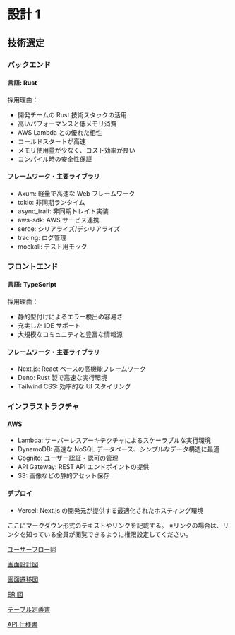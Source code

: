 # 設計 1

## 技術選定

### バックエンド

#### 言語: Rust

採用理由：

- 開発チームの Rust 技術スタックの活用
- 高いパフォーマンスと低メモリ消費
- AWS Lambda との優れた相性
- コールドスタートが高速
- メモリ使用量が少なく、コスト効率が良い
- コンパイル時の安全性保証

#### フレームワーク・主要ライブラリ

- Axum: 軽量で高速な Web フレームワーク
- tokio: 非同期ランタイム
- async_trait: 非同期トレイト実装
- aws-sdk: AWS サービス連携
- serde: シリアライズ/デシリアライズ
- tracing: ログ管理
- mockall: テスト用モック

### フロントエンド

#### 言語: TypeScript

採用理由：

- 静的型付けによるエラー検出の容易さ
- 充実した IDE サポート
- 大規模なコミュニティと豊富な情報源

#### フレームワーク・主要ライブラリ

- Next.js: React ベースの高機能フレームワーク
- Deno: Rust 製で高速な実行環境
- Tailwind CSS: 効率的な UI スタイリング

### インフラストラクチャ

#### AWS

- Lambda: サーバーレスアーキテクチャによるスケーラブルな実行環境
- DynamoDB: 高速な NoSQL データベース、シンプルなデータ構造に最適
- Cognito: ユーザー認証・認可の管理
- API Gateway: REST API エンドポイントの提供
- S3: 画像などの静的アセット保存

#### デプロイ

- Vercel: Next.js の開発元が提供する最適化されたホスティング環境

ここにマークダウン形式のテキストやリンクを記載する。
※リンクの場合は、リンクを知っている全員が閲覧できるように権限設定してください。

[ユーザーフロー図](./user_flow_diagram/user_flow_diagram.drawio.svg)

[画面設計図](./screens_design/screens_design_dashboard.drawio.svg)

[画面遷移図](./screen_flow_diagram/screen_flow_diagram.drawio.svg)

[ER 図](./er/er.drawio.svg)

[テーブル定義書](./table_definitions/table_definitions.md)

[API 仕様書](./api_manual/api_spec.md)
